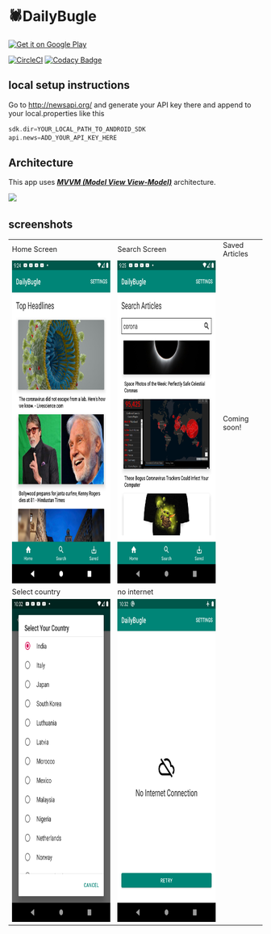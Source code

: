 # 🕷️DailyBugle 

<a href='https://play.google.com/store/apps/details?id=com.prudhvir3ddy.dailybugle'><img alt='Get it on Google Play' src='https://play.google.com/intl/en_us/badges/images/generic/en_badge_web_generic.png' width = "150px"/></a>

[![CircleCI](https://circleci.com/gh/prudhvir3ddy/DailyBugle.svg?style=svg)](https://circleci.com/gh/prudhvir3ddy/DailyBugle)
[![Codacy Badge](https://api.codacy.com/project/badge/Grade/9d6681bbadc74f86b255b4bc10af554c)](https://www.codacy.com?utm_source=github.com&amp;utm_medium=referral&amp;utm_content=prudhvir3ddy/DailyBugle&amp;utm_campaign=Badge_Grade)

## local setup instructions 
Go to <http://newsapi.org/> and generate your API key there and 
append to your local.properties like this

``` groovy
sdk.dir=YOUR_LOCAL_PATH_TO_ANDROID_SDK
api.news=ADD_YOUR_API_KEY_HERE

```

## Architecture
This app uses [***MVVM (Model View View-Model)***](https://developer.android.com/jetpack/docs/guide#recommended-app-arch) architecture.

![](https://developer.android.com/topic/libraries/architecture/images/final-architecture.png)

## screenshots 

<table>
  <tr>
    <td>Home Screen</td>
     <td>Search Screen</td>
     <td> Saved Articles </td>
  </tr>
  <tr>
    <td><img src="screenshots/ss1.png" width=360 height=640></td>
    <td><img src="screenshots/ss2.png" width=360 height=640></td>
    <td> Coming soon! </td>
  </tr>
    <tr>
    <td>Select country</td>
     <td>no internet</td>
  </tr>
  <tr>
    <td><img src="screenshots/ss3.png" width=360 height=640></td>
    <td><img src="screenshots/ss4.png" width=360 height=640></td>
  </tr>
 </table>
